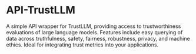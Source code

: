 # API-TrustLLM
A simple API wrapper for TrustLLM, providing access to trustworthiness evaluations of large language models. Features include easy querying of data across truthfulness, safety, fairness, robustness, privacy, and machine ethics. Ideal for integrating trust metrics into your applications.
